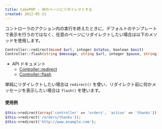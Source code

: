 ```yaml
---
title: CakePHP - 他のページにリダイレクトする
created: 2012-05-13
---
```


コントローラのアクション内の実行を終えたときに、デフォルトのテンプレートで表示を行うのではなく、任意のページにリダイレクトしたい場合は以下のメソッドを使用します。

~~~ php
Controller::redirect(mixed $url, integer $status, boolean $exit)
Controller::flash(string $message, string $url, integer $pause, string $layout)
~~~

- API ドキュメント
  - [Controller::redirect](http://book.cakephp.org/2.0/en/controllers.html#Controller::redirect)
  - [Controller::flash](http://book.cakephp.org/2.0/en/controllers.html#Controller::flash)

単純にリダイレクトしたい場合は `redirect()` を使い、リダイレクト前に何かメッセージを表示したい場合は `flash()` を使います。

#### 使用例

~~~ php
$this->redirect(array('controller' => 'orders', 'action' => 'thanks'));
$this->redirect('/orders/thanks'));
$this->redirect('http://www.example.com');
~~~

